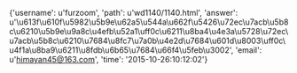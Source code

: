 {'username': u'furzoom', 'path': u'wd1140/1140.html', 'answer': u'\u613f\u610f\u5982\u5b9e\u62a5\u544a\u662f\u5426\u72ec\u7acb\u5b8c\u6210\u5b9e\u9a8c\u4efb\u52a1\uff0c\u6211\u8ba4\u4e3a\u5728\u72ec\u7acb\u5b8c\u6210\u7684\u8fc7\u7a0b\u4e2d\u7684\u601d\u8003\uff0c\u4f1a\u8ba9\u6211\u8fdb\u6b65\u7684\u66f4\u5feb\u3002', 'email': u'himayan45@163.com', 'time': '2015-10-26:10:12:02'}